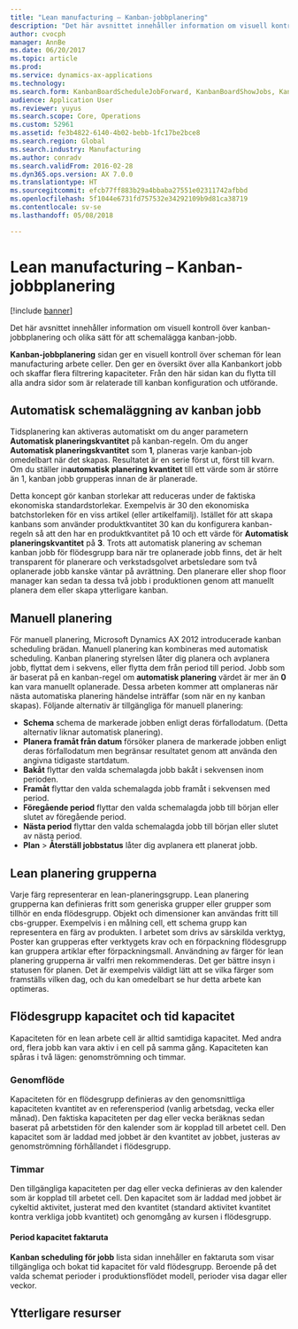 ```yaml
---
title: "Lean manufacturing – Kanban-jobbplanering"
description: "Det här avsnittet innehåller information om visuell kontroll över kanban-jobbplanering och olika sätt för att schemalägga kanban-jobb."
author: cvocph
manager: AnnBe
ms.date: 06/20/2017
ms.topic: article
ms.prod: 
ms.service: dynamics-ax-applications
ms.technology: 
ms.search.form: KanbanBoardScheduleJobForward, KanbanBoardShowJobs, KanbanJobSchedulingListPage
audience: Application User
ms.reviewer: yuyus
ms.search.scope: Core, Operations
ms.custom: 52961
ms.assetid: fe3b4822-6140-4b02-bebb-1fc17be2bce8
ms.search.region: Global
ms.search.industry: Manufacturing
ms.author: conradv
ms.search.validFrom: 2016-02-28
ms.dyn365.ops.version: AX 7.0.0
ms.translationtype: HT
ms.sourcegitcommit: efcb77ff883b29a4bbaba27551e02311742afbbd
ms.openlocfilehash: 5f1044e6731fd757532e34292109b9d81ca38719
ms.contentlocale: sv-se
ms.lasthandoff: 05/08/2018

---
```


# <a name="kanban-job-scheduling-for-lean-manufacturing"></a>Lean manufacturing – Kanban-jobbplanering

[!include [banner](../includes/banner.md)]

Det här avsnittet innehåller information om visuell kontroll över kanban-jobbplanering och olika sätt för att schemalägga kanban-jobb.  

**Kanban-jobbplanering** sidan ger en visuell kontroll över scheman för lean manufacturing arbete celler. Den ger en översikt över alla Kanbankort jobb och skaffar flera filtrering kapaciteter. Från den här sidan kan du flytta till alla andra sidor som är relaterade till kanban konfiguration och utförande.

## <a name="automatic-scheduling-of-kanban-jobs"></a>Automatisk schemaläggning av kanban jobb
Tidsplanering kan aktiveras automatiskt om du anger parametern **Automatisk planeringskvantitet** på kanban-regeln. Om du anger **Automatisk planeringskvantitet** som **1**, planeras varje kanban-job omedelbart när det skapas. Resultatet är en serie först ut, först till kvarn. Om du ställer in**automatisk planering kvantitet** till ett värde som är större än 1, kanban jobb grupperas innan de är planerade. 

Detta koncept gör kanban storlekar att reduceras under de faktiska ekonomiska standardstorlekar. Exempelvis är 30 den ekonomiska batchstorleken för en viss artikel (eller artikelfamilj). Istället för att skapa kanbans som använder produktkvantitet 30 kan du konfigurera kanban-regeln så att den har en produktkvantitet på 10 och ett värde för **Automatisk planeringskvantitet** på **3**. Trots att automatisk planering av scheman kanban jobb för flödesgrupp bara när tre oplanerade jobb finns, det är helt transparent för planerare och verkstadsgolvet arbetsledare som två oplanerade jobb kanske väntar på avrättning. Den planerare eller shop floor manager kan sedan ta dessa två jobb i produktionen genom att manuellt planera dem eller skapa ytterligare kanban.

## <a name="manual-scheduling"></a>Manuell planering
För manuell planering, Microsoft Dynamics AX 2012 introducerade kanban scheduling brädan. Manuell planering kan kombineras med automatisk scheduling. Kanban planering styrelsen låter dig planera och avplanera jobb, flyttat dem i sekvens, eller flytta dem från period till period. Jobb som är baserat på en kanban-regel om **automatisk planering** värdet är mer än **0** kan vara manuellt oplanerade. Dessa arbeten kommer att omplaneras när nästa automatiska planering händelse inträffar (som när en ny kanban skapas). Följande alternativ är tillgängliga för manuell planering:

-   **Schema** schema de markerade jobben enligt deras förfallodatum. (Detta alternativ liknar automatisk planering).
-   **Planera framåt från datum** försöker planera de markerade jobben enligt deras förfallodatum men begränsar resultatet genom att använda den angivna tidigaste startdatum.
-   **Bakåt** flyttar den valda schemalagda jobb bakåt i sekvensen inom perioden.
-   **Framåt** flyttar den valda schemalagda jobb framåt i sekvensen med period.
-   **Föregående period** flyttar den valda schemalagda jobb till början eller slutet av föregående period.
-   **Nästa period** flyttar den valda schemalagda jobb till början eller slutet av nästa period.
-   **Plan** &gt; **Återställ jobbstatus** låter dig avplanera ett planerat jobb.

## <a name="lean-scheduling-groups"></a>Lean planering grupperna
Varje färg representerar en lean-planeringsgrupp. Lean planering grupperna kan definieras fritt som generiska grupper eller grupper som tillhör en enda flödesgrupp. Objekt och dimensioner kan användas fritt till cbs-grupper. Exempelvis i en målning cell, ett schema grupp kan representera en färg av produkten. I arbetet som drivs av särskilda verktyg, Poster kan grupperas efter verktygets krav och en förpackning flödesgrupp kan gruppera artiklar efter förpackningsmall. Användning av färger för lean planering grupperna är valfri men rekommenderas. Det ger bättre insyn i statusen för planen. Det är exempelvis väldigt lätt att se vilka färger som framställs vilken dag, och du kan omedelbart se hur detta arbete kan optimeras.

## <a name="work-cell-capacity-and-period-capacity"></a>Flödesgrupp kapacitet och tid kapacitet
Kapaciteten för en lean arbete cell är alltid samtidiga kapacitet. Med andra ord, flera jobb kan vara aktiv i en cell på samma gång. Kapaciteten kan spåras i två lägen: genomströmning och timmar.

### <a name="throughput"></a>Genomflöde

Kapaciteten för en flödesgrupp definieras av den genomsnittliga kapaciteten kvantitet av en referensperiod (vanlig arbetsdag, vecka eller månad). Den faktiska kapaciteten per dag eller vecka beräknas sedan baserat på arbetstiden för den kalender som är kopplad till arbetet cell. Den kapacitet som är laddad med jobbet är den kvantitet av jobbet, justeras av genomströmning förhållandet i flödesgrupp.

### <a name="hours"></a>Timmar

Den tillgängliga kapaciteten per dag eller vecka definieras av den kalender som är kopplad till arbetet cell. Den kapacitet som är laddad med jobbet är cykeltid aktivitet, justerat med den kvantitet (standard aktivitet kvantitet kontra verkliga jobb kvantitet) och genomgång av kursen i flödesgrupp.

#### <a name="period-capacity-factbox"></a>Period kapacitet faktaruta

**Kanban scheduling för jobb** lista sidan innehåller en faktaruta som visar tillgängliga och bokat tid kapacitet för vald flödesgrupp. Beroende på det valda schemat perioder i produktionsflödet modell, perioder visa dagar eller veckor.

<a name="additional-resources"></a>Ytterligare resurser
--------




